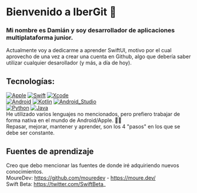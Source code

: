 # Bienvenido a IberGit :vulcan_salute:
### Mi nombre es Damián y soy desarrollador de aplicaciones multiplataforma junior.
Actualmente voy a dedicarme a aprender SwiftUI, motivo por el cual aprovecho de una vez a crear una cuenta en Github, algo que debería saber utilizar cualquier desarollador (y más, a día de hoy).

## Tecnologías:
[![Apple](https://img.shields.io/badge/iOS-999999?style=for-the-badge&logo=apple&logoColor=white&labelColor=101010)]()
[![Swift](https://img.shields.io/badge/Swift-FA7343?style=for-the-badge&logo=swift&logoColor=white&labelColor=101010)]()
[![Xcode](https://img.shields.io/badge/Xcode-1575F9?style=for-the-badge&logo=xcode&logoColor=white&labelColor=101010)]()
</br>
[![Android](https://img.shields.io/badge/Android-3DDC84?style=for-the-badge&logo=android&logoColor=white&labelColor=101010)]()
[![Kotlin](https://img.shields.io/badge/Kotlin-0095D5?style=for-the-badge&logo=kotlin&logoColor=white&labelColor=101010)]()
[![Android_Studio](https://img.shields.io/badge/Android_Studio-3DDC84?style=for-the-badge&logo=android-studio&logoColor=white&labelColor=101010)]()
</br>
[![Python](https://img.shields.io/badge/Python-yellow?style=for-the-badge&logo=python&logoColor=white&labelColor=101010)]()
[![Java](https://img.shields.io/badge/Java-007396?style=for-the-badge&logo=java&logoColor=white&labelColor=101010)]()
</br>
He utilizado varios lenguajes no mencionados, pero prefiero trabajar de forma nativa en el mundo de Android/Apple. :man_technologist:
</br>
Repasar, mejorar, mantener y aprender, son los 4 "pasos" en los que se debe ser constante.
</br>
 ## Fuentes de aprendizaje
 Creo que debo mencionar las fuentes de donde iré adquiriendo nuevos conocimientos.
 </br>
 MoureDev: https://github.com/mouredev - https://moure.dev/
 </br>
 Swift Beta: https://twitter.com/SwiftBeta_
<!--
**IberGit/IberGit** is a ✨ _special_ ✨ repository because its `README.md` (this file) appears on your GitHub profile.
# Titulo 1
## Titulo 2
### Titulo 3

emojos: https://github-emoji-picker.rickstaa.dev/

Here are some ideas to get you started:

- 🔭 I’m currently working on ...
- 🌱 I’m currently learning ...
- 👯 I’m looking to collaborate on ...
- 🤔 I’m looking for help with ...
- 💬 Ask me about ...
- 📫 How to reach me: ...
- 😄 Pronouns: ...
- ⚡ Fun fact: ...
-->
